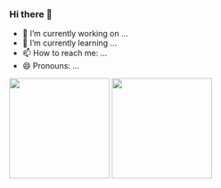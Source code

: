 ### Hi there 👋


- 🔭 I’m currently working on ...
- 🌱 I’m currently learning ...
- 📫 How to reach me: ...
- 😄 Pronouns: ...


<div>
    <a href=""></a>
    <img height="180em" src="http://github-readme-stats.vercel.app/api?username=JvHaeckel&show_icons=true&theme=aura&include_all_commits=true&count_private=true" alt="">
    <img height="180em" src="http://github-readme-stats.vercel.app/api/top-langs/?username=JvHaeckel&layout=compact&langs_count=16&theme=dracula" >
</div>
